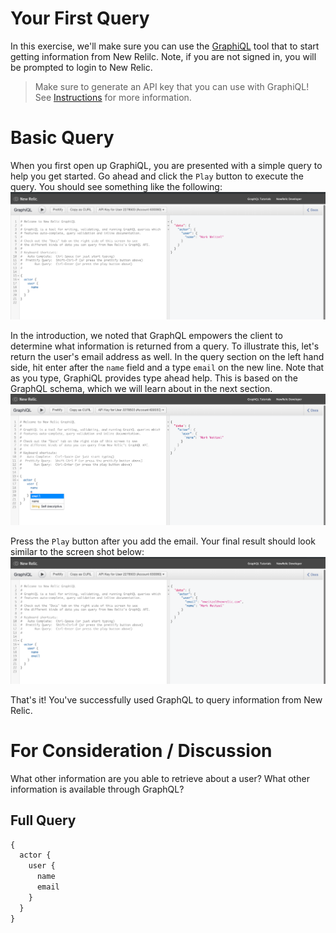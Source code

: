 
# Your First Query
In this exercise, we'll make sure you can use the [GraphiQL](https://api.newrelic.com/graphiql) tool that to start getting information from New Relilc. Note, if you are not signed in, you will be prompted to login to New Relic. 

>Make sure to generate an API key that you can use with GraphiQL! See [Instructions](INSTRUCTIONS.md) for more information. 

# Basic Query
When you first open up GraphiQL, you are presented with a simple query to help you get started. Go ahead and click the `Play` button to execute the query. You should see something like the following:
![Query Result](../screenshots/graphql-ex0-screen01.png)

In the introduction, we noted that GraphQL empowers the client to determine what information is returned from a query. To illustrate this, let's return the user's email address as well. In the query section on the left hand side, hit enter after the `name` field and a type `email` on the new line. Note that as you type, GraphiQL provides type ahead help. This is based on the GraphQL schema, which we will learn about in the next section.
![Adding Email](../screenshots/graphql-ex0-screen02.png)

Press the `Play` button after you add the email. Your final result should look similar to the screen shot below:
![User Name and Email](../screenshots/graphql-ex0-screen03.png)

That's it! You've successfully used GraphQL to query information from New Relic. 


# For Consideration / Discussion
What other information are you able to retrieve about a user? What other information is available through GraphQL? 

## Full Query
```graphql
{
  actor {
    user {
      name
      email
  	}
  }
}
```